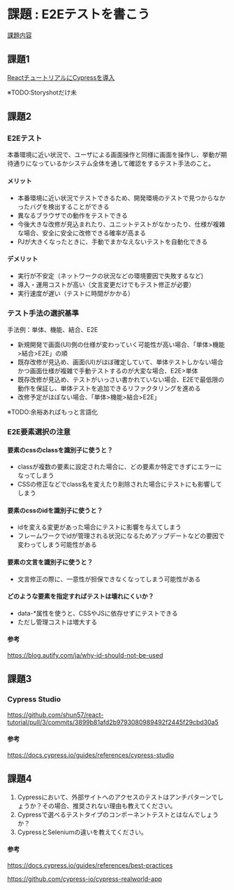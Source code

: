 # 課題 : E2Eテストを書こう

[課題内容](https://airtable.com/appPxhCPFYGqqN9YU/tblVlFr2q4lIqDKYc/viwX8r6DpCRp80swL/recMbjkUv2nb6eauN?blocks=hide)

## 課題1

[ReactチュートリアルにCypressを導入](https://github.com/shun57/react-tutorial/pull/3)

※TODO:Storyshotだけ未

## 課題2

### E2Eテスト

本番環境に近い状況で、ユーザによる画面操作と同様に画面を操作し、挙動が期待通りになっているかシステム全体を通して確認をするテスト手法のこと。

#### メリット

- 本番環境に近い状況でテストできるため、開発環境のテストで見つからなかったバグを検出することができる
- 異なるブラウザでの動作をテストできる
- 今後大きな改修が見込まれたり、ユニットテストがなかったり、仕様が複雑な場合、安全に安全に改修できる確率が高まる
- PJが大きくなったときに、手動でまかなえないテストを自動化できる

#### デメリット

- 実行が不安定（ネットワークの状況などの環境要因で失敗するなど)
- 導入・運用コストが高い（文言変更だけでもテスト修正が必要）
- 実行速度が遅い（テストに時間がかかる）

### テスト手法の選択基準

手法例：単体、機能、結合、E2E

- 新規開発で画面(UI)側の仕様が変わっていく可能性が高い場合、「単体>機能>結合>E2E」の順
- 既存改修が見込め、画面(UI)がほぼ確定していて、単体テストしかない場合かつ画面仕様が複雑で手動テストするのが大変な場合、E2E>単体
- 既存改修が見込め、テストがいっさい書かれていない場合、E2Eで最低限の動作を保証し、単体テストを追加できるリファクタリングを進める
- 改修予定がほぼない場合、「単体>機能>結合>E2E」

※TODO:余裕あればもっと言語化

### E2E要素選択の注意

#### 要素のcssのclassを識別子に使うと？

- classが複数の要素に設定された場合に、どの要素か特定できずにエラーになってしまう
- CSSの修正などでclass名を変えたり削除された場合にテストにも影響してしまう

#### 要素のcssのidを識別子に使うと？

- idを変える変更があった場合にテストに影響を与えてしまう
- フレームワークでidが管理される状況になるためアップデートなどの要因で変わってしまう可能性がある

#### 要素の文言を識別子に使うと？

- 文言修正の際に、一意性が担保できなくなってしまう可能性がある

#### どのような要素を指定すればテストは壊れにくいか？

- data-*属性を使うと、CSSやJSに依存せずにテストできる
- ただし管理コストは増大する

#### 参考

https://blog.autify.com/ja/why-id-should-not-be-used

## 課題3

### Cypress Studio

https://github.com/shun57/react-tutorial/pull/3/commits/3899b81afd2b9793080989492f2445f29cbd30a5

#### 参考

https://docs.cypress.io/guides/references/cypress-studio

## 課題4

1. Cypressにおいて、外部サイトへのアクセスのテストはアンチパターンでしょうか？その場合、推奨されない理由も教えてください。
2. Cypressで選べるテストタイプのコンポーネントテストとはなんでしょうか？
3. CypressとSeleniumの違いを教えてください。



#### 参考

https://docs.cypress.io/guides/references/best-practices

https://github.com/cypress-io/cypress-realworld-app